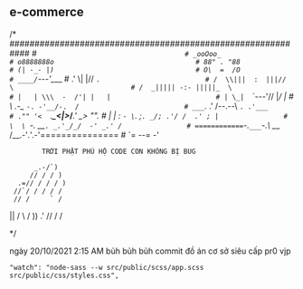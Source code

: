 ## e-commerce
/*
 ############################################################ #
                             _`				                       #
                          _ooOoo_				                     #
                         o8888888o				                     #
                         88" . "88				                     #
                         (| -_- |)				                     #
                         O\  =  /O				                     #
                      ____/`---'\____				                 #
                    .'  \\|     |//  `.			                 #
                   /  \\|||  :  |||//  \			                 #
                  /  _||||| -:- |||||_  \			               #
                  |   | \\\  -  /'| |   |			               #
                  | \_|  `\`---'//  |_/ |			               #
                  \  .-\__ `-. -'__/-.  /			               #
                ___`. .'  /--.--\  `. .'___			             #
             ."" '<  `.___\_<|>_/___.' _> \"".			           #
            | | :  `- \`. ;`. _/; .'/ /  .' ; |		           #
            \  \ `-.   \_\_`. _.'_/_/  -' _.' /		           #
 ============`-.`___`-.__\ \___  /__.-'_.'_.-'=============== #
                           `= --= -'                    

            TRỜI PHẬT PHÙ HỘ CODE CON KHÔNG BỊ BUG

          _.-/`)
         // / / )
      .=// / / / )
     //`/ / / / /
     // /     ` /
   ||         /
    \\       /
     ))    .'
         //    /
         /

*/

ngày 20/10/2021 2:15 AM bủh bủh bủh commit đồ án cơ sở siêu cấp pr0 vjp


    "watch": "node-sass --w src/public/scss/app.scss src/public/css/styles.css",
